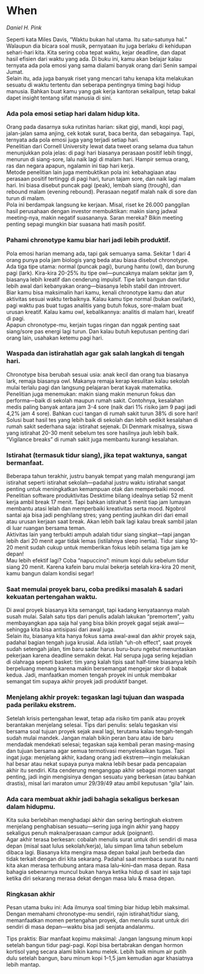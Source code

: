 # When
*Daniel H. Pink*

Seperti kata Miles Davis, “Waktu bukan hal utama. Itu satu-satunya hal.” Walaupun dia bicara soal musik, pernyataan itu juga berlaku di kehidupan sehari-hari kita. Kita sering coba tepat waktu, kejar deadline, dan dapat hasil efisien dari waktu yang ada. Di buku ini, kamu akan belajar kalau ternyata ada pola emosi yang sama dialami banyak orang dari Senin sampai Jumat.  
Selain itu, ada juga banyak riset yang mencari tahu kenapa kita melakukan sesuatu di waktu tertentu dan seberapa pentingnya timing bagi hidup manusia. Bahkan buat kamu yang gak kerja kantoran sekalipun, tetap bakal dapet insight tentang sifat manusia di sini.  

### Ada pola emosi setiap hari dalam hidup kita.
Orang pada dasarnya suka rutinitas harian: sikat gigi, mandi, kopi pagi, jalan-jalan sama anjing, cek kotak surat, baca berita, dan sebagainya. Tapi, ternyata ada pola emosi juga yang terjadi setiap hari.  
Penelitian dari Cornell University lewat data tweet orang selama dua tahun menunjukkan pola jelas: di pagi hari biasanya perasaan positif lebih tinggi, menurun di siang-sore, lalu naik lagi di malam hari. Hampir semua orang, ras dan negara apapun, ngalamin ini tiap hari kerja.  
Metode penelitian lain juga membuktikan pola ini: kebahagiaan atau perasaan positif tertinggi di pagi hari, turun tajam sore, dan naik lagi malam hari. Ini biasa disebut puncak pagi (peak), lembah siang (trough), dan rebound malam (evening rebound). Perasaan negatif malah naik di sore dan turun di malam.  
Pola ini berdampak langsung ke kerjaan. Misal, riset ke 26.000 panggilan hasil perusahaan dengan investor membuktikan: makin siang jadwal meeting-nya, makin negatif suasananya. Saran mereka? Bikin meeting penting sepagi mungkin biar suasana hati masih positif.

### Pahami chronotype kamu biar hari jadi lebih produktif.
Pola emosi harian memang ada, tapi gak semuanya sama. Sekitar 1 dari 4 orang punya pola jam biologis yang beda atau biasa disebut chronotype.  
Ada tiga tipe utama: normal (puncak pagi), burung hantu (owl), dan burung pagi (lark). Kira-kira 20-25% itu tipe owl—puncaknya malam sekitar jam 9, biasanya lebih kreatif dan cenderung impulsif. Tipe lark bangun dan tidur lebih awal dari kebanyakan orang—biasanya lebih stabil dan introvert.  
Biar kamu bisa maksimalin hari kamu, kenali chronotype kamu dan atur aktivitas sesuai waktu terbaiknya. Kalau kamu tipe normal (bukan owl/lark), pagi waktu pas buat tugas analitis yang butuh fokus, sore-malam buat urusan kreatif. Kalau kamu owl, kebalikannya: analitis di malam hari, kreatif di pagi.  
Apapun chronotype-mu, kerjain tugas ringan dan nggak penting saat siang/sore pas energi lagi turun. Dan kalau butuh keputusan penting dari orang lain, usahakan ketemu pagi hari.

### Waspada dan istirahatlah agar gak salah langkah di tengah hari.
Chronotype bisa berubah sesuai usia: anak kecil dan orang tua biasanya lark, remaja biasanya owl. Makanya remaja kerap kesulitan kalau sekolah mulai terlalu pagi dan langsung pelajaran berat kayak matematika.  
Penelitian juga menemukan: makin siang makin menurun fokus dan performa—baik di sekolah maupun rumah sakit. Contohnya, kesalahan medis paling banyak antara jam 3-4 sore (naik dari 1% risiko jam 9 pagi jadi 4,2% jam 4 sore). Bahkan cuci tangan di rumah sakit turun 38% di sore hari!  
Solusi buat hasil tes yang lebih baik di sekolah dan lebih sedikit kesalahan di rumah sakit sederhana saja: istirahat sejenak. Di Denmark misalnya, siswa yang istirahat 20-30 menit sebelum tes sore hasilnya jauh lebih baik. “Vigilance breaks” di rumah sakit juga membantu kurangi kesalahan.

### Istirahat (termasuk tidur siang), jika tepat waktunya, sangat bermanfaat.
Beberapa tahun terakhir, justru banyak tempat yang malah mengurangi jam istirahat seperti istirahat sekolah—padahal justru waktu istirahat sangat penting untuk meningkatkan kemampuan otak dan memperbaiki mood.  
Penelitian software produktivitas Desktime bilang idealnya setiap 52 menit kerja ambil break 17 menit. Tapi bahkan istirahat 5 menit tiap jam lumayan membantu atasi lelah dan memperbaiki kreativitas serta mood. Ngobrol santai aja bisa jadi penghilang stres; yang penting jauhkan diri dari email atau urusan kerjaan saat break. Akan lebih baik lagi kalau break sambil jalan di luar ruangan bersama teman.  
Aktivitas lain yang terbukti ampuh adalah tidur siang singkat—tapi jangan lebih dari 20 menit agar tidak lemas (istilahnya sleep inertia). Tidur siang 10-20 menit sudah cukup untuk memberikan fokus lebih selama tiga jam ke depan!  
Mau lebih efektif lagi? Coba “napuccino”: minum kopi dulu sebelum tidur siang 20 menit. Karena kafein baru mulai bekerja setelah kira-kira 20 menit, kamu bangun dalam kondisi segar!

### Saat memulai proyek baru, coba prediksi masalah & sadari kekuatan pertengahan waktu.
Di awal proyek biasanya kita semangat, tapi kadang kenyataannya malah susah mulai. Salah satu tips dari penulis adalah lakukan “premortem”, yaitu membayangkan apa saja hal yang bisa bikin proyek gagal sejak awal—sehingga kita bisa antisipasi dari awal juga.  
Selain itu, biasanya kita hanya fokus sama awal-awal dan akhir proyek saja, padahal bagian tengah juga krusial. Ada istilah “uh-oh effect”, saat proyek sudah setengah jalan, tim baru sadar harus buru-buru ngebut menuntaskan pekerjaan karena deadline semakin dekat.
Hal serupa juga sering kejadian di olahraga seperti basket: tim yang kalah tipis saat half-time biasanya lebih berpeluang menang karena makin bersemangat mengejar skor di babak kedua.
Jadi, manfaatkan momen tengah proyek ini untuk membakar semangat tim supaya akhir proyek jadi produktif banget.

### Menjelang akhir proyek: tegaskan lagi tujuan dan waspada pada perilaku ekstrem.
Setelah krisis pertengahan lewat, tetap ada risiko tim panik atau proyek berantakan menjelang selesai. Tips dari penulis: selalu tegaskan visi bersama soal tujuan proyek sejak awal lagi, terutama kalau tengah-tengah sudah mulai mandek.
Jangan malah bikin peran baru atau ide baru mendadak mendekati selesai; tegaskan saja kembali peran masing-masing dan tujuan bersama agar semua termotivasi menyelesaikan tugas.
Tapi ingat juga: menjelang akhir, kadang orang jadi ekstrem—ingin melakukan hal besar atau nekat supaya punya makna lebih besar pada pencapaian akhir itu sendiri.
Kita cenderung menganggap akhir sebagai momen sangat penting, jadi ingin mengisinya dengan sesuatu yang berkesan (atau bahkan drastis), misal lari maraton umur 29/39/49 atau ambil keputusan “gila” lain.

### Ada cara membuat akhir jadi bahagia sekaligus berkesan dalam hidupmu.
Kita suka berlebihan menghadapi akhir dan sering bertingkah ekstrem menjelang penghabisan sesuatu—sering juga ingin akhir yang happy sekaligus penuh makna/perasaan campur aduk (poignant).  
Agar akhir terasa berkesan: cobalah menulis surat untuk diri sendiri di masa depan (misal saat lulus sekolah/kerja), lalu simpan lima tahun sebelum dibaca lagi. Biasanya kita mengira masa depan bakal jauh berbeda dan tidak terkait dengan diri kita sekarang. Padahal saat membaca surat itu nanti kita akan merasa terhubung antara masa lalu–kini–dan masa depan.
Rasa bahagia sebenarnya muncul bukan hanya ketika hidup di saat ini saja tapi ketika diri sekarang merasa dekat dengan masa lalu & masa depan.

### Ringkasan akhir
Pesan utama buku ini:
Ada ilmunya soal timing biar hidup lebih maksimal. Dengan memahami chronotype-mu sendiri, rajin istirahat/tidur siang, memanfaatkan momen pertengahan proyek, dan menulis surat untuk diri sendiri di masa depan—waktu bisa jadi senjata andalanmu.

Tips praktis:
Biar manfaat kopimu maksimal:
Jangan langsung minum kopi setelah bangun tidur pagi-pagi. Kopi bisa bertabrakan dengan hormon kortisol yang secara alami bikin kamu melek. Lebih baik minum air putih dulu setelah bangun, baru minum kopi 1–1,5 jam kemudian agar khasiatnya lebih mantap.